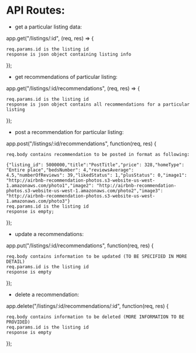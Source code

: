 

# API Routes:

 - get a particular listing data:
 
app.get("/listings/:id", (req, res) => {

    req.params.id is the listing id 
    response is json object containing listing info 
});

 - get recommendations of particular listing:
 
app.get("/listings/:id/recommendations", (req, res) => {

    req.params.id is the listing id 
    response is json object contains all recommendations for a particular listing
});

 - post a recommendation for particular listing:

app.post("/listings/:id/recommendations", function(req, res) {

    req.body contains recommendation to be posted in format as following:
    
    {"listing_id": 5000000,"title":"PostTitle","price": 328,"homeType": "Entire place","bedsNumber": 4,"reviewsAverage": 4.5,"numberOfReviews": 39,"likedStatus": 1,"plusStatus": 0,"image1": "http://airbnb-recommendation-photos.s3-website-us-west-1.amazonaws.com/photo1","image2": "http://airbnb-recommendation-photos.s3-website-us-west-1.amazonaws.com/photo2","image3": "http://airbnb-recommendation-photos.s3-website-us-west-1.amazonaws.com/photo3"}
    req.params.id is the listing id 
    response is empty;
});

 - update a recommendations:
 
app.put("/listings/:id/recommendations", function(req, res) {

    req.body contains information to be updated (TO BE SPECIFIED IN MORE DETAIL)
    req.params.id is the listing id 
    response is empty
});

 - delete a recommendation:

app.delete("/listings/:id/recommendations/:id", function(req, res) {

    req.body contains information to be deleted (MORE INFORMATION TO BE PROVIDED)
    req.params.id is the listing id 
    response is empty
});
